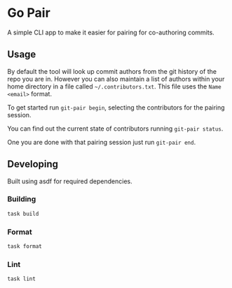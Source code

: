 # Go Pair

A simple CLI app to make it easier for pairing for co-authoring commits.
## Usage

By default the tool will look up commit authors from the git history of the repo you are in. However you can also maintain a list of authors within your home
directory in a file called `~/.contributors.txt`. This file uses the `Name <email>` format.

To get started run `git-pair begin`, selecting the contributors for the pairing session. 

You can find out the current state of contributors running `git-pair status`.

One you are done with that pairing session just run `git-pair end`. 

## Developing 

Built using asdf for required dependencies.

### Building

```bash
task build
```

### Format

```bash
task format
```

### Lint

```bash
task lint
```
